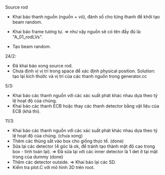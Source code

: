 Source rod

- Khai báo thanh nguồn (nguồn + vỏ), đánh số cho từng thanh để khởi tạo beam random.
- Khai báo frame tương tự.
=> như vậy nguồn sẽ có tên đầy đủ là: "A_01_rodLVs".

- Tạo beam random.

24/2:
- Đã khai báo xong source rod.
- Chưa định vị vị trí trong space để xác định physical position.
Solution: tạo lại kích thước và vị trí của các thanh nguồn trong generator.cc

5/3:
- Khai báo các thanh nguồn với các xác suất phát khác nhau dựa theo tỷ lệ hoạt độ của chúng.
- Khai báo các thanh ECB hoặc thay các thanh detector bằng vật liệu của ECB (khả thi).

11/3:
- Khai báo các thanh nguồn với các xác suất phát khác nhau dựa theo tỷ lệ hoạt độ của chúng. (chưa xong)
- Thêm các thùng sắt vào box cho giống thực tế. (done)
- Sửa lại các detector (4 góc là ok, để tránh tạo thành mật độ cao trong box - tính toán lại).
=> Đã sửa lại với các inner detector là 1 det ở tại mặt trong của dummy (done)
- Thêm các detector outside.
=> Khai báo lại các SD.
- Kiểm tra plot.C với mô hình 3D trên root.